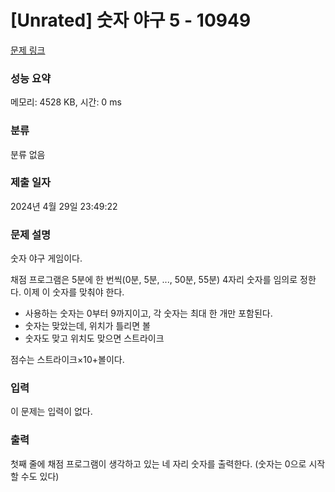 # [Unrated] 숫자 야구 5 - 10949 

[문제 링크](https://www.acmicpc.net/problem/10949) 

### 성능 요약

메모리: 4528 KB, 시간: 0 ms

### 분류

분류 없음

### 제출 일자

2024년 4월 29일 23:49:22

### 문제 설명

<p>숫자 야구 게임이다.</p>

<p>채점 프로그램은 5분에 한 번씩(0분, 5분, ..., 50분, 55분) 4자리 숫자를 임의로 정한다. 이제 이 숫자를 맞춰야 한다.</p>

<ul>
	<li>사용하는 숫자는 0부터 9까지이고, 각 숫자는 최대 한 개만 포함된다.</li>
	<li>숫자는 맞았는데, 위치가 틀리면 볼</li>
	<li>숫자도 맞고 위치도 맞으면 스트라이크</li>
</ul>

<p>점수는 스트라이크×10+볼이다.</p>

### 입력 

 <p>이 문제는 입력이 없다.</p>

### 출력 

 <p>첫째 줄에 채점 프로그램이 생각하고 있는 네 자리 숫자를 출력한다. (숫자는 0으로 시작할 수도 있다)</p>

